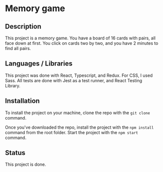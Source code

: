 # Memory game

## Description

This project is a memory game. You have a board of 16 cards with pairs, all face down at first. You click on cards two by two, and you have 2 minutes to find all pairs.

## Languages / Libraries

This project was done with React, Typescript, and Redux.
For CSS, I used Sass. All tests are done with Jest as a test runner, and React Testing Library.

## Installation

To install the project on your machine, clone the repo with the `git clone` command.

Once you've downloaded the repo, install the project with the `npm install` command from the root folder. Start the project with the `npm start` command.

## Status

This project is done.